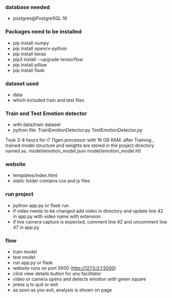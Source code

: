 ### database needed
- postgres@PostgreSQL 16

### Packages need to be installed
- pip install numpy
- pip install opencv-python
- pip install keras
- pip3 install --upgrade tensorflow
- pip install pillow
- pip install flask

### dataset used
- data 
- which included train and test files

### Train and Test Emotion detector
- with data/train dataset
- python file: TrainEmotionDetector.py TestEmotionDetector.py

Took 3-4 hours for i7 11gen processor with 16 GB RAM.
after Training , trained model structure and weights are stored in the project directory named as.
model/emotion_model.json
model/emotion_model.h5

### website
- templates/index.html
- static folder contains css and js files 

### run project
- python app.py or flask run
- if video needs to be changed add video in directory and update line 42 in app.py with video name with extension
- if live camera capture is expected, comment line 42 and uncomment line 47 in app.py


### flow
- train model
- test model
- run app.py or flask
- website runs on port 5000 (http://127.0.0.1:5000)
- click view details button for any facilitator 
- video or camera opens and detects emotion with green square
- press q to quit or exit
- as soon as you exit, analysis is shown on page